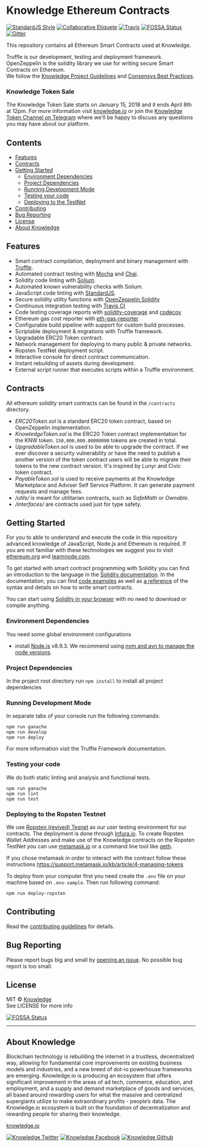 # Knowledge Ethereum Contracts

[![StandardJS Style](https://img.shields.io/badge/code%20style-standard-brightgreen.svg)](http://standardjs.com/)
[![Collaborative Etiquete](https://img.shields.io/badge/%E2%9C%93-collaborative_etiquette-brightgreen.svg)](https://git.io/col)
[![Travis](https://img.shields.io/travis/knowledge/knowledge-project-guidelines.svg)](https://travis-ci.org/knowledge/knowledge-contracts)
[![FOSSA Status](https://app.fossa.io/api/projects/git%2Bgithub.com%2Fknowledge%2Fknowledge-contracts.svg?type=shield)](https://app.fossa.io/projects/git%2Bgithub.com%2Fknowledge%2Fknowledge-contracts?ref=badge_shield)
[![Gitter](https://badges.gitter.im/knowledge/knowledge-contracts.svg)](https://gitter.im/knowledge/knowledge-contracts)

This repository contains all Ethereum Smart Contracts used at Knowledge.

Truffle is our development, testing and deployment framework.  
OpenZeppelin is the solidity library we use for writing secure Smart Contracts on Ethereum.  
We follow the [Knowledge Project Guidelines](https://knowledge.github.io/knowledge-project-guidelines/) and [Consensys Best Practices](https://consensys.github.io/smart-contract-best-practices).

### Knowledge Token Sale

The Knowledge Token Sale starts on January 15, 2018 and it ends April 8th at 12pm. For more information visit [knowledge.io](https://knowledge.io) or join the [Knowledge Token Channel on Telegram](https://t.me/knowledgeio) where we'll be happy to discuss any questions you may have about our platform.

<!-- START doctoc generated TOC please keep comment here to allow auto update -->
<!-- DON'T EDIT THIS SECTION, INSTEAD RE-RUN doctoc TO UPDATE -->
## Contents

- [Features](#features)
- [Contracts](#contracts)
- [Getting Started](#getting-started)
  - [Environment Dependencies](#environment-dependencies)
  - [Project Dependencies](#project-dependencies)
  - [Running Development Mode](#running-development-mode)
  - [Testing your code](#testing-your-code)
  - [Deploying to the TestNet](#deploying-to-the-testnet)
- [Contributing](#contributing)
- [Bug Reporting](#bug-reporting)
- [License](#license)
- [About Knowledge](#about-knowledge)

<!-- END doctoc generated TOC please keep comment here to allow auto update -->

## Features

- Smart contract compilation, deployment and binary management with [Truffle](http://truffleframework.com/).
- Automated contract testing with [Mocha](https://mochajs.org/) and [Chai](https://github.com/chaijs/chai).
- Solidity code linting with [Solium](https://github.com/duaraghav8/Solium).
- Automated known vulnerability checks with Solium.
- JavaScript code linting with [StandardJS](https://github.com/standard/standard).
- Secure solidity utility functions with [OpenZeppelin Solidity ](https://github.com/OpenZeppelin/zeppelin-solidity)
- Continuous integration testing with [Travis CI](https://about.travis-ci.com/)
- Code testing coverage reports with [solidity-coverage](https://github.com/sc-forks/solidity-coverage) and [codecov](https://codecov.io/)
- Ethereum gas cost reporter with [eth-gas-reporter](https://github.com/cgewecke/eth-gas-reporter)
- Configurable build pipeline with support for custom build processes.
- Scriptable deployment & migrations with Truffle framework.
- Upgradable ERC20 Token contract.
- Network management for deploying to many public & private networks.
- Ropsten TestNet deployment script.
- Interactive console for direct contract communication.
- Instant rebuilding of assets during development.
- External script runner that executes scripts within a Truffle environment.

## Contracts

All ethereum solidity smart contracts can be found in the `/contracts` directory.

- *ERC20Token.sol* is a standard ERC20 token contract, based on OpenZeppelin implementation.
- *KnowledgeToken.sol*  is the ERC20 Token contract implementation for the KNW token. `150,000,000.00000000` tokens are created in total.
- *UpgradableToken.sol* is used to be able to upgrade the contract. If we ever discover a security vulnerability or have the need to publish a another version of the token contract users will be able to migrate their tokens to the new contract version. It's inspired by Lunyr and Civic token contract.
- *PayableToken.sol* is used to receive payments at the Knowledge Marketplace and Adviser Self Service Platform. It can generate payment requests and manage fees.
- */utils/* is meant for utilitarian contracts, such as *SafeMath* or *Ownable*.
- */interfaces/* are contracts used just for type safety.

## Getting Started

For you to able to understand and execute the code in this repository advanced knowledge of JavaScript, Node.js and Ethereum is required. If you are not familiar with these technologies we suggest you to visit [ethereum.org](https://ethereum.org/) and [learnnode.com](https://learnnode.com/).

To get started with smart contract programming with Solidity you can find an introduction to the language in the [Solidity documentation](https://solidity.readthedocs.org). In the documentation, you can find [code examples](https://solidity.readthedocs.io/en/latest/solidity-by-example.html) as well as [a reference](https://solidity.readthedocs.io/en/latest/solidity-in-depth.html) of the syntax and details on how to write smart contracts.

You can start using [Solidity in your browser](https://ethereum.github.io/browser-solidity/) with no need to download or compile anything.

### Environment Dependencies

You need some global environment configurations

- install [Node.js](https://github.com/nodejs/node) v8.9.3. We recommend using [nvm and avn to manage the node versions](https://gaboesquivel.com/blog/2015/automatic-node.js-version-switching/).

### Project Dependencies

In the project root directory run `npm install` to install all project dependencies

### Running Development Mode

In separate tabs of your console run the following commands:

```
npm run ganache
npm run develop
npm run deploy
```

For more information visit the Truffle Framework documentation.

### Testing your code

We do both static linting and analysis and functional tests.

```
npm run ganache
npm run lint
npm run test
```

### Deploying to the Ropsten Testnet

We use [Ropsten (revived) Tesnet](https://ropsten.etherscan.io/) as our user testing environment for our contracts.
The deployment is done through [Infura.io](https://infura.io/).
To create Ropsten Wallet Addresses and make use of the Knowledge contracts on the Ropsten TestNet you can use [metamask.io](https://metamask.io/) or a command line tool like [geth](https://github.com/ethereum/go-ethereum/wiki/geth).

If you chose metamask in order to interact with the contract follow these instructions  https://support.metamask.io/kb/article/4-managing-tokens

To deploy from your computer first you need create the `.env` file on your machine based on `.env-sample`.
Then run following command:

`npm run deploy-ropsten`

## Contributing

Read the [contributing guidelines](CONTRIBUTING.md) for details.

## Bug Reporting

Please report bugs big and small by [opening an issue](https://github.com/knowledge/knowledge-contracts/issues/new). No possible bug report is too small.


## License

MIT © [Knowledge](http://knowledge.io)  
See LICENSE for more info

[![FOSSA Status](https://app.fossa.io/api/projects/git%2Bgithub.com%2Fknowledge%2Fknowledge-contracts.svg?type=large)](https://app.fossa.io/projects/git%2Bgithub.com%2Fknowledge%2Fknowledge-contracts?ref=badge_large)

---

## About Knowledge

Blockchain technology is rebuilding the internet in a trustless, decentralized way, allowing for fundamental core improvements on existing business models and industries, and a new breed of dot-io powerhouse frameworks are emerging. Knowledge.io is producing an ecosystem that offers significant improvement in the areas of ad tech, commerce, education, and employment, and a supply and demand marketplace of goods and services, all based around rewarding users for what the massive and centralized supergiants utilize to make extraordinary profits - people’s data. The Knowledge.io ecosystem is built on the foundation of decentralization and rewarding people for sharing their knowledge.

[knowledge.io](https://knowledge.io)  

<!-- Please don't remove this: Grab your social icons from https://github.com/carlsednaoui/gitsocial -->

<!-- display the social media buttons in your README -->

[![Knowledge Twitter][1.1]][1]
[![Knowledge Facebook][2.1]][2]
[![Knowledge Github][3.1]][3]

<!-- links to social media icons -->
<!-- no need to change these -->

<!-- icons with padding -->

[1.1]: http://i.imgur.com/tXSoThF.png (twitter icon with padding)
[2.1]: http://i.imgur.com/P3YfQoD.png (facebook icon with padding)
[3.1]: http://i.imgur.com/0o48UoR.png (github icon with padding)

<!-- icons without padding -->

[1.2]: http://i.imgur.com/wWzX9uB.png (twitter icon without padding)
[2.2]: http://i.imgur.com/fep1WsG.png (facebook icon without padding)
[3.2]: http://i.imgur.com/9I6NRUm.png (github icon without padding)


<!-- links to your social media accounts -->
<!-- update these accordingly -->

[1]: http://www.twitter.com/KnowledgeToken
[2]: http://www.facebook.com/KnowledgeToken
[3]: http://www.github.com/knowledge

<!-- Please don't remove this: Grab your social icons from https://github.com/carlsednaoui/gitsocial -->
